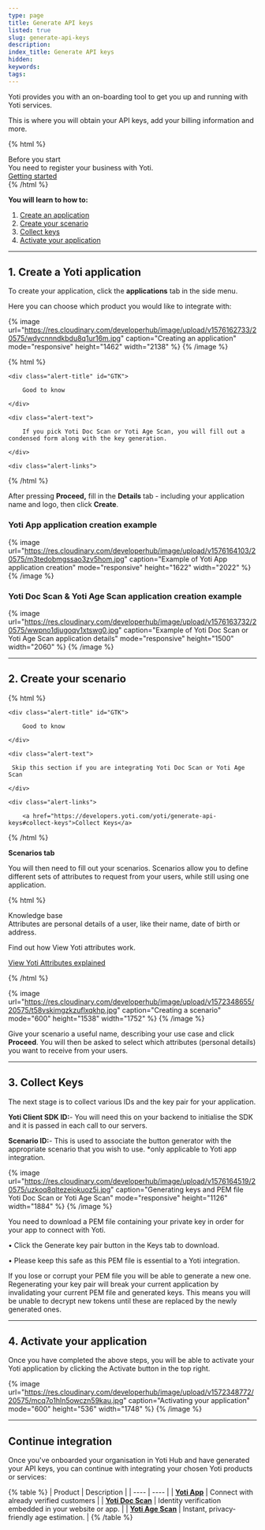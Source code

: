 ```yaml
---
type: page
title: Generate API keys
listed: true
slug: generate-api-keys
description: 
index_title: Generate API keys
hidden: 
keywords: 
tags: 
---
```


Yoti provides you with an on-boarding tool to get you up and running with Yoti services.

This is where you will obtain your API keys, add your billing information and more.

{% html %}
<div class="alert-BYS">
   <div class="alert-title" id="BYS">
      Before you start
   </div>
   <div class="alert-text" >
      You need to register your business with Yoti.
   </div>
   <div class="alert-links"> 
      <a target="_self" href="https://developers.yoti.com/yoti/getting-started-hub">Getting started</a>
   </div>
</div>
{% /html %}

**You will learn to how to:**

1. [Create an application](/yoti/generate-api-keys#1-create-a-yoti-application)
2. [Create your scenario](/yoti/generate-api-keys#2-create-your-scenario)
3. [Collect keys](/yoti/generate-api-keys#3-collect-keys)
4. [Activate your application](/yoti/generate-api-keys#4-activate-your-application)

---

## 1. Create a Yoti application

To create your application, click the **applications** tab in the side menu. 

Here you can choose which product you would like to integrate with:

{% image url="https://res.cloudinary.com/developerhub/image/upload/v1576162733/20575/wdycnnndkbdu8q1ur16m.jpg" caption="Creating an application" mode="responsive" height="1462" width="2138" %}
{% /image %}

{% html %}
<div class="alert-GTK">

    <div class="alert-title" id="GTK">

        Good to know

    </div>

    <div class="alert-text">

        If you pick Yoti Doc Scan or Yoti Age Scan, you will fill out a condensed form along with the key generation. 

    </div>

    <div class="alert-links"> 

   </div>

</div>
{% /html %}

After pressing **Proceed,** fill in the **Details** tab - including your application name and logo, then click **Create**.

### Yoti App application creation example

{% image url="https://res.cloudinary.com/developerhub/image/upload/v1576164103/20575/m3tedobmgssao3zv5hom.jpg" caption="Example of Yoti App application creation" mode="responsive" height="1622" width="2022" %}
{% /image %}

### Yoti Doc Scan & Yoti Age Scan application creation example

{% image url="https://res.cloudinary.com/developerhub/image/upload/v1576163732/20575/wwpno1djugoqv1xtswg0.jpg" caption="Example of Yoti Doc Scan or Yoti Age Scan application details" mode="responsive" height="1500" width="2060" %}
{% /image %}

---

## 2. Create your scenario

{% html %}
<div class="alert-GTK">

    <div class="alert-title" id="GTK">

        Good to know

    </div>

    <div class="alert-text">

     Skip this section if you are integrating Yoti Doc Scan or Yoti Age Scan

    </div>

    <div class="alert-links"> 

        <a href="https://developers.yoti.com/yoti/generate-api-keys#collect-keys">Collect Keys</a>

     

   </div>

</div>
{% /html %}

**Scenarios tab**

You will then need to fill out your scenarios. Scenarios allow you to define different sets of attributes to request from your users, while still using one application.

{% html %}
<div class="alert-know">
    <div class="alert-title" id="know">
        Knowledge base
    </div>
    <div class="alert-text">
        Attributes are personal details of a user, like their name, date of birth or address. 

Find out how View Yoti attributes work.
    </div>
    <div class="alert-links"> 
        <a  target="_self" href="https://developers.yoti.com/yoti/knowledge-base-hub#yoti-attributes-explained">View Yoti Attributes explained</a> 
    </div>
</div>
{% /html %}

{% image url="https://res.cloudinary.com/developerhub/image/upload/v1572348655/20575/t58vskimgzkzuflxqkhp.jpg" caption="Creating a scenario" mode="600" height="1538" width="1752" %}
{% /image %}

Give your scenario a useful name, describing your use case and click **Proceed**. You will then be asked to select which attributes (personal details) you want to receive from your users.

---

## 3. Collect Keys

The next stage is to collect various IDs and the key pair for your application.

**Yoti Client SDK ID:**- You will need this on your backend to initialise the SDK and it is passed in each call to our servers.

**Scenario ID:**- This is used to associate the button generator with the appropriate scenario that you wish to use. *only applicable to Yoti app integration.

{% image url="https://res.cloudinary.com/developerhub/image/upload/v1576164519/20575/uzkoq8qltezeiokuoz5i.jpg" caption="Generating keys and PEM file Yoti Doc Scan or Yoti Age Scan" mode="responsive" height="1126" width="1884" %}
{% /image %}

You need to download a PEM file containing your private key in order for your app to connect with Yoti.

• Click the Generate key pair button in the Keys tab to download.

• Please keep this safe as this PEM file is essential to a Yoti integration.

If you lose or corrupt your PEM file you will be able to generate a new one. Regenerating your key pair will break your current application by invalidating your current PEM file and generated keys. This means you will be unable to decrypt new tokens until these are replaced by the newly generated ones.

---

## 4. Activate your application

Once you have completed the above steps, you will be able to activate your Yoti application by clicking the Activate button in the top right.

{% image url="https://res.cloudinary.com/developerhub/image/upload/v1572348772/20575/mcq7o1hln5owczn59kau.jpg" caption="Activating your application" mode="600" height="536" width="1748" %}
{% /image %}

---

## Continue integration

Once you've onboarded your organisation in Yoti Hub and have generated your API keys, you can continue with integrating your chosen Yoti products or services:

{% table %}
| Product | Description | 
| ---- | ---- | 
| **[Yoti App](https://developers.yoti.com/yoti/integration-guide-app)** | Connect with already verified customers | 
| **[Yoti Doc Scan](https://developers.yoti.com/yoti/integration-guide-sign)** | Identity verification embedded in your website or app. | 
| **[Yoti Age Scan](https://developers.yoti.com/yoti/getting-started-agescan)** | Instant, privacy-friendly age estimation. | 
{% /table %}
